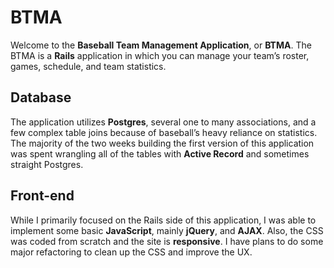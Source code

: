 # BTMA
Welcome to the **Baseball Team Management Application**, or **BTMA**.  The BTMA is a **Rails** application in which you can manage your team’s roster, games, schedule, and team statistics.

## Database
The application utilizes **Postgres**, several one to many associations, and a few complex table joins because of baseball’s heavy reliance on statistics.  The majority of the two weeks building the first version of this application was spent wrangling all of the tables with **Active Record** and sometimes straight Postgres.

## Front-end
While I primarily focused on the Rails side of this application, I was able to implement some basic **JavaScript**, mainly **jQuery**, and **AJAX**.  Also, the CSS was coded from scratch and the site is **responsive**.  I have plans to do some major refactoring to clean up the CSS and improve the UX.
